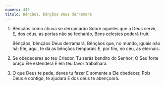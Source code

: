 ```yaml
---
numero: 442
titulo: Bênçãos, bênçãos Deus derramará
---
```

1. Bênçãos como chuva se derramarão
   Sobre aqueles que a Deus servir,
   E, dos céus, as portas não se fecharão,
   Bens celestes poderá fruir.

   Bênçãos, bênçãos Deus derramará,
   Bênçãos que, no mundo, iguais não há;
   Ele, aqui, te dá as bênçãos temporais
   E, por fim, no céu, as eternais.

2. Se obedeceres ao teu Criador,
   Tu serás bendito do Senhor;
   O Seu forte braço Ele estenderá
   E em teu favor trabalhará.

3. O que Deus te pede, deves tu fazer
   E somente a Ele obedecer,
   Pois Deus é contigo, te ajudará
   E dos céus te abençoará.
